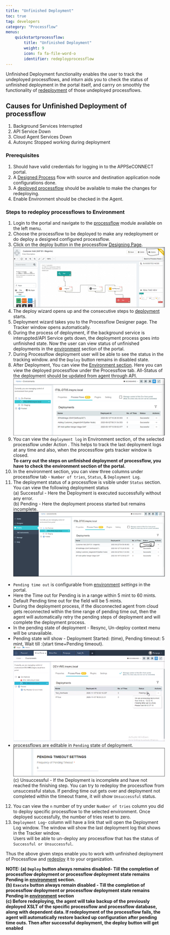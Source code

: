 ```yaml
---
title: "Unfinished Deployment"
toc: true
tag: developers
category: "Processflow"
menus: 
    quickstartprocessflow:
        title: "Unfinished Deployment"
        weight: 9
        icon: fa fa-file-word-o
        identifier: redeployprocessflow
---
```


Unfinished Deployment functionality enables the user to track the undeployed processflows, and inturn 
aids you to check the status of unfinished deployment in the portal itself, and carrry on smoothly the functionality of 
[redeployment](/processflow/redeploying-processflow/) of those undeployed processflows.  

## Causes for Unfinished Deployment of processflow 

1) Background Services Interrupted  
2) API Service Down  
2) Cloud Agent Services Down    
3) Autosync Stopped working during deployment  

### Prerequisites 

1.	Should have valid credentials for logging in to the APPSeCONNECT portal.    
2.  A [Designed Process](/processflow/designer-processflow/) flow with source and destination application node 
configurations done.    
3.  A [deployed processflow](/processflow/deploying-and-executing-processfloww/) should be available to make the changes for redeploying.  
4.  Enable Environment should be checked in the Agent.      

### Steps to redeploy processflows to Environment
1.	Login to the portal and navigate to the [processflow](/processflow/overview-of-processflow/) module available on the left menu.  
2.  Choose the processflow to be deployed to make any redeployment or do deploy a designed configured processflow.   
3.	Click on the deploy button in the processflow [Designing Page](/processflow/designer-processflow/).   
![unfinished_deployment1](\staticfiles\processflow\media\unfinished_deployment1.png)    
4. The deploy wizard opens up and the consecutive steps to [deployment](/processflow/deploying-and-executing-processfloww/) starts.  
5. Deployment wizard takes you to the Processflow Designer page. The Tracker window opens automatically.    
6. During the process of deployment, if the background service is interuppted/API Service gets down, the 
 deployment process goes into unfinished state. Now the user can view status of unfinished deployments 
 in the [environment](/deployment/Environment-Management/) section of the portal.     
7. During Processflow deployment user will be able to see the status in the tracking window. 
 and the `Deploy` button remains in disabled state.       
8.  After Deployment, You can view the [Environment section](/deployment/Environment-Management/). Here you can  view the deployed processflow under the
Processflow tab. All-Status of the deployment should be updated from agent through API.    
![unfinished_deployment2](\staticfiles\processflow\media\unfinished_deployment2.png)          
9. You can view the `deployment log` in Environment section, of the selected processflow under Action . This helps
to track the last deployment logs at any time and also, when the processflow gets tracker
 window is closed.    
**To carry out the steps on unfinished deployment of processflow, you have to check the environment section of the portal.** 
10. In the environment section, you can view three columns under processflow tab -  `Number of tries`, `Status`, 
&  `Deployment Log`.          
11. The deployment status of a processflow is vsible under `Status` section.   
You can view the following deployment status      
(a) Successful - Here the Deployment is executed successfully without any error.    
(b) Pending - Here the deployment process started but remains incomplete.     
![unfinished_deployment3](\staticfiles\processflow\media\unfinished_deployment3.png)         
 * `Pending time out`  is configurable from [environment](/deployment/Environment-Management/) *settings* in the portal.   
 * Here the Time out for Pending is in a range within 5 mint to 60 mints. Default Pending time out 
   for the field will be 5 mints.    
 * During the deployment process, if the disconnected agent from cloud gets reconnected
 within the time range of pending time out, then the agent will automatically retry the pending 
 steps of deployment and will complete the deployment process.  
 * In the pending state of deployment - Resync, Un-deploy context menu will be unavailable.
 * Pending state will show -  Deployment Started: (time), Pending timeout: 5 mint, 
   Wait till :(start time+Pending timeout).
   ![pendingstatus](\staticfiles\processflow\media\pendingstatus.png)  
*  processflows are editable in `Pending` state of deployment.     
![unfinished_deployment4](\staticfiles\processflow\media\unfinished_deployment4.png)        
(c) Unsuccessful - If the Deployment is incomplete and have not reached the finishing step. 
You can try to redeploy the processflow from unsuccessful status.
If pending time out gets over and deployment not completed within the timeout frame, 
it will show `Unsuccessful` status.       
12. You can view the `n` number of try  under `Number of tries` column you did to 
deploy specific processflow to the selected environment.  Once deployed successfully, 
the number of tries reset to zero.  
13. `Deployment Log`- column will have a link that will open the Deployment Log window. 
The window will show the last deployment log that shows in the Tracker window.   
Users will be able to un-deploy any processflow that has the status of `Successful or Unsuccessful`. 
 
Thus the above given steps enable you to work with unfinished deployment of Processflow and [redeploy](/processflow/redeploying-processflow/)
it to your organization. 

**NOTE: (a) `Deploy` button always remains disabled- Till the completion of  processflow deployment or processflow deployment state remains Pending 
in [environment](/deployment/Environment-Management/) section.  
(b) `Execute` button always remain disabled -  Till the completion of  processflow deployment or processflow deployment state remains Pending 
in [environment](/deployment/Environment-Management/) section    
(c) Before redeploying, the agent will take backup of the previously 
deployed XSLT of the specific processflow and processflow database, along with dependent data. 
If redeployment of the processflow fails, the agent will automatically restore backed up 
configuration after pending time outs. Then after successful deployment, the deploy button
will get enabled** 




 








